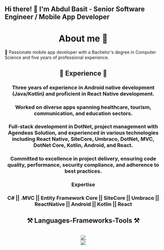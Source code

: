 ## Hi there! 👋 I'm Abdul Basit - Senior Software Engineer / Mobile App Developer

<h1 align="center"> About me 👦</h1>

🚀 Passionate mobile app developer with a Bachelor's degree in Computer Science and five years of professional experience.

<h2 align="center">💼 Experience 💼</h2>

<h3 align="center"> 
Three years of experience in Android native development (Java/Kotlin) and proficient in React Native development.
</h3>

<h3 align="center"> 
Worked on diverse apps spanning healthcare, tourism, communication, and education sectors.
</h3>

<h3 align="center"> 
Full-stack development in DotNet, project management with Agendeas Solution, and experienced in various technologies including React Native, SiteCore, Umbraco, DotNet, MVC, DotNet Core, Kotlin, Android, and React.
</h3>

<h3 align="center"> 
Committed to excellence in project delivery, ensuring code quality, performance, security compliance, and adherence to best practices.
</h3>

<h3 align="center"> 
Expertise
</h3>

<h3 align="center"> 
C# || .MVC || Entity Framework Core || SiteCore || Umbraco || ReactNative ||  Android || Kotlin || React
</h3>

<div align="center">
    <h2>⚒️ Languages-Frameworks-Tools ⚒️</h2>
    <br/>
    <div>
        <img src="https://skillicons.dev/icons?i=nodejs,github,python,javascript,typescript,express,firebase,mongodb,c,java" /><br>
        <img src="https://skillicons.dev/icons?i=react,r,bootstrap,mui,mysql,flask,html,css,vscode,figma,git" />
    </div>
</div>

